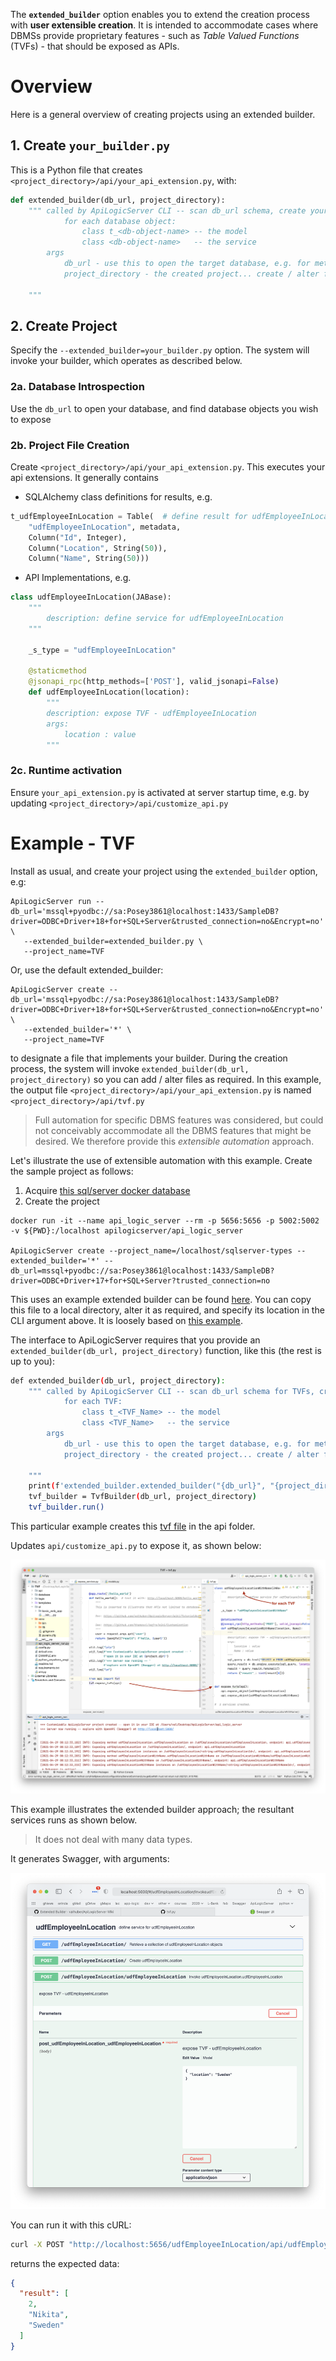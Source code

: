 The **`extended_builder`** option enables you to extend the creation process with **user extensible creation**. It is intended to accommodate cases where DBMSs provide proprietary features - such as _Table Valued Functions_ (TVFs) - that should be exposed as APIs.

# Overview

Here is a general overview of creating projects using an extended builder.


## 1. Create `your_builder.py`

This is a Python file that creates `<project_directory>/api/your_api_extension.py`, with:

```python
def extended_builder(db_url, project_directory):
    """ called by ApiLogicServer CLI -- scan db_url schema, create your_api_extension.py
            for each database object:
                class t_<db-object-name> -- the model
                class <db-object-name>   -- the service
        args
            db_url - use this to open the target database, e.g. for meta data
            project_directory - the created project... create / alter files here

    """
```

## 2. Create Project

Specify the `--extended_builder=your_builder.py` option.  The system will invoke your builder, which operates as described below.

### 2a. Database Introspection

Use the `db_url` to open your database, and find database objects you wish to expose

### 2b. Project File Creation

Create `<project_directory>/api/your_api_extension.py`.  This executes your api extensions.  It generally contains

* SQLAlchemy class definitions for results, e.g.

```python
t_udfEmployeeInLocation = Table(  # define result for udfEmployeeInLocation
	"udfEmployeeInLocation", metadata,
	Column("Id", Integer),
	Column("Location", String(50)),
	Column("Name", String(50)))
```

* API Implementations, e.g.

```python
class udfEmployeeInLocation(JABase):
	"""
		description: define service for udfEmployeeInLocation
	"""

	_s_type = "udfEmployeeInLocation"

	@staticmethod
	@jsonapi_rpc(http_methods=['POST'], valid_jsonapi=False)
	def udfEmployeeInLocation(location):
		"""
		description: expose TVF - udfEmployeeInLocation
		args:
			location : value
		"""
```

### 2c. Runtime activation

Ensure `your_api_extension.py` is activated at server startup time, e.g. by updating `<project_directory>/api/customize_api.py`


# Example - TVF

Install as usual, and create your project using the `extended_builder` option, e.g:

```
ApiLogicServer run --db_url='mssql+pyodbc://sa:Posey3861@localhost:1433/SampleDB?driver=ODBC+Driver+18+for+SQL+Server&trusted_connection=no&Encrypt=no' \
   --extended_builder=extended_builder.py \
   --project_name=TVF
```

Or, use the default extended_builder:

```
ApiLogicServer create --db_url='mssql+pyodbc://sa:Posey3861@localhost:1433/SampleDB?driver=ODBC+Driver+18+for+SQL+Server&trusted_connection=no&Encrypt=no' \
   --extended_builder='*' \
   --project_name=TVF
```

to designate a file that implements your builder. During the creation process, the system will invoke `extended_builder(db_url, project_directory)` so you can add / alter files as required.  In this example, the output file `<project_directory>/api/your_api_extension.py` is named `<project_directory>/api/tvf.py`

> Full automation for specific DBMS features was considered, but could not conceivably accommodate all the DBMS features that might be desired. We therefore provide this _extensible automation_ approach.

Let's illustrate the use of extensible automation with this example.  Create the sample project as follows:

1.  Acquire [this sql/server docker database](Database-Connectivity.md#northwind-sqlserver-docker.md)
2.  Create the project

```
docker run -it --name api_logic_server --rm -p 5656:5656 -p 5002:5002 -v ${PWD}:/localhost apilogicserver/api_logic_server

ApiLogicServer create --project_name=/localhost/sqlserver-types --extended_builder='*' --db_url=mssql+pyodbc://sa:Posey3861@localhost:1433/SampleDB?driver=ODBC+Driver+17+for+SQL+Server?trusted_connection=no
```

This uses an example extended builder can be found [here](https://github.com/valhuber/ApiLogicServer/blob/main/api_logic_server_cli/extended_builder.py). You can copy this file to a local directory, alter it as required, and specify its location in the CLI argument above. It is loosely based on [this example](https://gist.github.com/thomaxxl/f8cff63a80979b4a4da70fd835ec2b99).

The interface to ApiLogicServer requires that you provide an `extended_builder(db_url, project_directory)` function, like this (the rest is up to you):

```bash
def extended_builder(db_url, project_directory):
    """ called by ApiLogicServer CLI -- scan db_url schema for TVFs, create api/tvf.py
            for each TVF:
                class t_<TVF_Name> -- the model
                class <TVF_Name>   -- the service
        args
            db_url - use this to open the target database, e.g. for meta data
            project_directory - the created project... create / alter files here

    """
    print(f'extended_builder.extended_builder("{db_url}", "{project_directory}"')
    tvf_builder = TvfBuilder(db_url, project_directory)
    tvf_builder.run()
```

This particular example creates this [tvf file](https://github.com/valhuber/ApiLogicServer/blob/main/examples/tvf.txt) in the api folder.

Updates `api/customize_api.py` to expose it, as shown below:

![activate](images/extended_builder/activate.png)

This example illustrates the extended builder approach; the resultant services runs as shown below.

> It does not deal with many data types.

It generates Swagger, with arguments:

![swagger](images/extended_builder/swagger.png)

You can run it with this cURL:

```bash
curl -X POST "http://localhost:5656/udfEmployeeInLocation/api/udfEmployeeInLocation" -H  "accept: application/vnd.api+json" -H  "Content-Type: application/json" -d "{  \"location\": \"Sweden\"}"
```

returns the expected data:

```json
{
  "result": [
    2,
    "Nikita",
    "Sweden"
  ]
}
```
